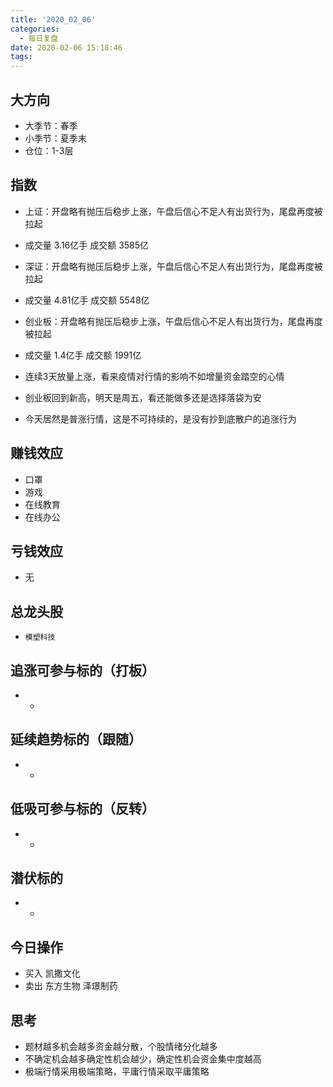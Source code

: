 ```yaml
---
title: '2020_02_06'
categories:
  - 每日复盘
date: 2020-02-06 15:18:46
tags:
---
```

## 大方向
* 大季节：春季
* 小季节：夏季末
* 仓位：1-3层

## 指数
* 上证：开盘略有抛压后稳步上涨，午盘后信心不足人有出货行为，尾盘再度被拉起
* 成交量 3.16亿手 成交额 3585亿

* 深证：开盘略有抛压后稳步上涨，午盘后信心不足人有出货行为，尾盘再度被拉起
* 成交量 4.81亿手 成交额 5548亿

* 创业板：开盘略有抛压后稳步上涨，午盘后信心不足人有出货行为，尾盘再度被拉起
* 成交量 1.4亿手 成交额 1991亿

* 连续3天放量上涨，看来疫情对行情的影响不如增量资金踏空的心情
* 创业板回到新高，明天是周五，看还能做多还是选择落袋为安
* 今天居然是普涨行情，这是不可持续的，是没有抄到底散户的追涨行为

## 赚钱效应
* 口罩
* 游戏
* 在线教育
* 在线办公

## 亏钱效应
* 无

## 总龙头股
* `模塑科技`

## 追涨可参与标的（打板）
* -

## 延续趋势标的（跟随）
* -

## 低吸可参与标的（反转）
* -

## 潜伏标的
* -

## 今日操作
* 买入 凯撒文化
* 卖出 东方生物 泽璟制药

## 思考
* 题材越多机会越多资金越分散，个股情绪分化越多
* 不确定机会越多确定性机会越少，确定性机会资金集中度越高
* 极端行情采用极端策略，平庸行情采取平庸策略